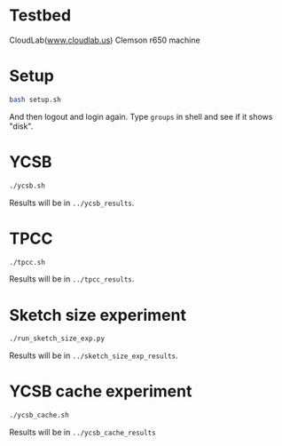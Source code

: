 # Testbed

CloudLab(www.cloudlab.us) Clemson r650 machine

# Setup

```sh
bash setup.sh
```

And then logout and login again. Type `groups` in shell and see if
it shows "disk".

# YCSB

```sh
./ycsb.sh
```

Results will be in `../ycsb_results`.

# TPCC

```sh
./tpcc.sh
```

Results will be in `../tpcc_results`.

# Sketch size experiment

```sh
./run_sketch_size_exp.py
```

Results will be in `../sketch_size_exp_results`.

# YCSB cache experiment

```sh
./ycsb_cache.sh
```

Results will be in `../ycsb_cache_results`
